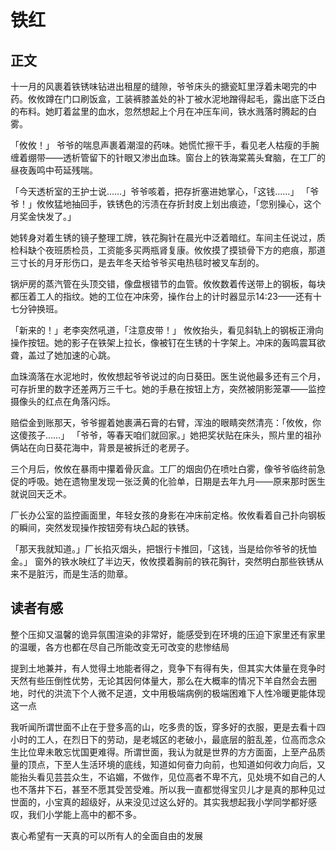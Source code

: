 # 铁红

## 正文

十一月的风裹着铁锈味钻进出租屋的缝隙，爷爷床头的搪瓷缸里浮着未喝完的中药。攸攸蹲在门口刷饭盒，工装裤膝盖处的补丁被水泥地蹭得起毛，露出底下泛白的布料。她盯着盆里的血水，忽然想起上个月在冲压车间，铁水溅落时腾起的白雾。
 
「攸攸！」
爷爷的喘息声裹着潮湿的药味。她慌忙擦干手，看见老人枯瘦的手腕缠着绷带——透析管留下的针眼又渗出血珠。窗台上的铁海棠蔫头耷脑，在工厂的昼夜轰鸣中苟延残喘。
 
「今天透析室的王护士说……」爷爷咳着，把存折塞进她掌心，「这钱……」
「爷爷！」攸攸猛地抽回手，铁锈色的污渍在存折封皮上划出痕迹，「您别操心，这个月奖金快发了。」
 
她转身对着生锈的镜子整理工牌，铁花胸针在晨光中泛着暗红。车间主任说过，质检科缺个夜班质检员，工资能多买两瓶肾复康。攸攸摸了摸锁骨下方的疤痕，那道三寸长的月牙形伤口，是去年冬天给爷爷买电热毯时被叉车刮的。
 
锅炉房的蒸汽管在头顶交错，像盘根错节的血管。攸攸数着传送带上的钢板，每块都压着工人的指纹。她的工位在冲床旁，操作台上的计时器显示14:23——还有十七分钟换班。
 
「新来的！」老李突然吼道，「注意皮带！」
攸攸抬头，看见斜轨上的钢板正滑向操作按钮。她的影子在铁架上拉长，像被钉在生锈的十字架上。冲床的轰鸣震耳欲聋，盖过了她加速的心跳。
 
血珠滴落在水泥地时，攸攸想起爷爷说过的向日葵田。医生说他最多还有三个月，可存折里的数字还差两万三千七。她的手悬在按钮上方，突然被阴影笼罩——监控摄像头的红点在角落闪烁。
 
赔偿金到账那天，爷爷握着她裹满石膏的右臂，浑浊的眼睛突然清亮：「攸攸，你这傻孩子……」
「爷爷，等春天咱们就回家。」她把奖状贴在床头，照片里的祖孙俩站在向日葵花海中，背景是被拆迁的老房子。
 
三个月后，攸攸在暴雨中攥着骨灰盒。工厂的烟囱仍在喷吐白雾，像爷爷临终前急促的呼吸。她在遗物里发现一张泛黄的化验单，日期是去年九月——原来那时医生就说回天乏术。
 
厂长办公室的监控画面里，年轻女孩的身影在冲床前定格。攸攸看着自己扑向钢板的瞬间，突然发现操作按钮旁有块凸起的铁锈。
 
「那天我就知道。」厂长掐灭烟头，把银行卡推回，「这钱，当是给你爷爷的抚恤金。」
窗外的铁水映红了半边天，攸攸摸着胸前的铁花胸针，突然明白那些铁锈从来不是脏污，而是生活的勋章。
 
## 读者有感

整个压抑又温馨的诡异氛围渲染的非常好，能感受到在环境的压迫下家里还有家里的温暖，各方也都在尽自己所能改变无可改变的悲惨结局

提到土地兼并，有人觉得土地能者得之，竞争下有得有失，但其实大体量在竞争时天然有些压倒性优势，无论其因何体量大，那么在大概率的情况下羊自然会去圈地，时代的洪流下个人微不足道，文中用极端病例的极端困难下人性冷暖更能体现这一点

我听闻所谓世面不止在于登多高的山，吃多贵的饭，穿多好的衣服，更是去看十四小时的工人，在烈日下的劳动，是老城区的老破小，最底层的脏乱差，位高而念众生比位卑未敢忘忧国更难得。所谓世面，我认为就是世界的方方面面，上至产品质量的顶点，下至人生活环境的底线，知道如何奋力向前，也知道如何收力向后，又能抬头看见芸芸众生，不谄媚，不做作，见位高者不卑不亢，见处境不如自己的人也不落井下石，甚至不愿其受苦受难。所以我一直都觉得宝贝儿才是真的那种见过世面的，小宝真的超级好，从来没见过这么好的。其实我想起我小学同学都好感叹，我们小学能上高中的都不多。

衷心希望有一天真的可以所有人的全面自由的发展